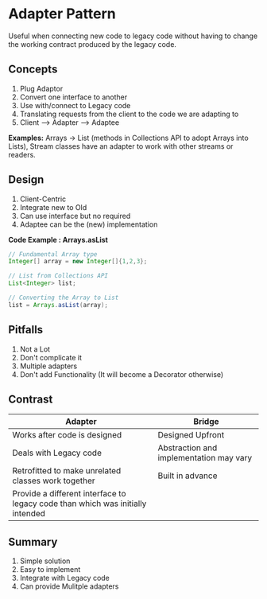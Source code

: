 # Adapter Pattern

Useful when connecting new code to legacy code without having to change the working contract produced by the legacy code.

## Concepts
1. Plug Adaptor
2. Convert one interface to another
3. Use with/connect to Legacy code
4. Translating requests from the client to the code we are adapting to
5. Client --> Adapter --> Adaptee

**Examples:** Arrays -> List (methods in Collections API to adopt Arrays into Lists), Stream classes have an adapter to work with other streams or readers.

## Design
1. Client-Centric
2. Integrate new to Old
3. Can use interface but no required
4. Adaptee can be the (new) implementation

**Code Example : Arrays.asList**
```java
// Fundamental Array type
Integer[] array = new Integer[]{1,2,3};

// List from Collections API
List<Integer> list;

// Converting the Array to List
list = Arrays.asList(array);
```

## Pitfalls
1. Not a Lot
2. Don't complicate it
3. Multiple adapters
4. Don't add Functionality (It will become a Decorator otherwise)

## Contrast
|**Adapter**|**Bridge**|
|---|----|
|Works after code is designed| Designed Upfront |
|Deals with Legacy code|Abstraction and implementation may vary |
|Retrofitted to make unrelated classes work together|Built in advance |
|Provide a different interface to legacy code than which was initially intended| |


## Summary
1. Simple solution
2. Easy to implement
3. Integrate with Legacy code
4. Can provide Mulitple adapters